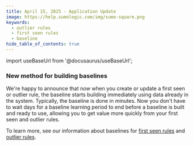 ```yaml
---
title: April 15, 2025 - Application Update
image: https://help.sumologic.com/img/sumo-square.png
keywords:
  - outlier rules
  - first seen rules
  - baseline
hide_table_of_contents: true    
---
```


import useBaseUrl from '@docusaurus/useBaseUrl';

### New method for building baselines

We're happy to announce that now when you create or update a first seen or outlier rule, the baseline starts building immediately using data already in the system. Typically, the baseline is done in minutes. Now you don't have to wait days for a baseline learning period to end before a baseline is built and ready to use, allowing you to get value more quickly from your first seen and outlier rules.

To learn more, see our information about baselines for [first seen rules](/docs/cse/rules/write-outlier-rule/#baselines-for-outlier-rules) and [outlier rules](/docs/cse/rules/write-outlier-rule/#baselines-for-outlier-rules).
